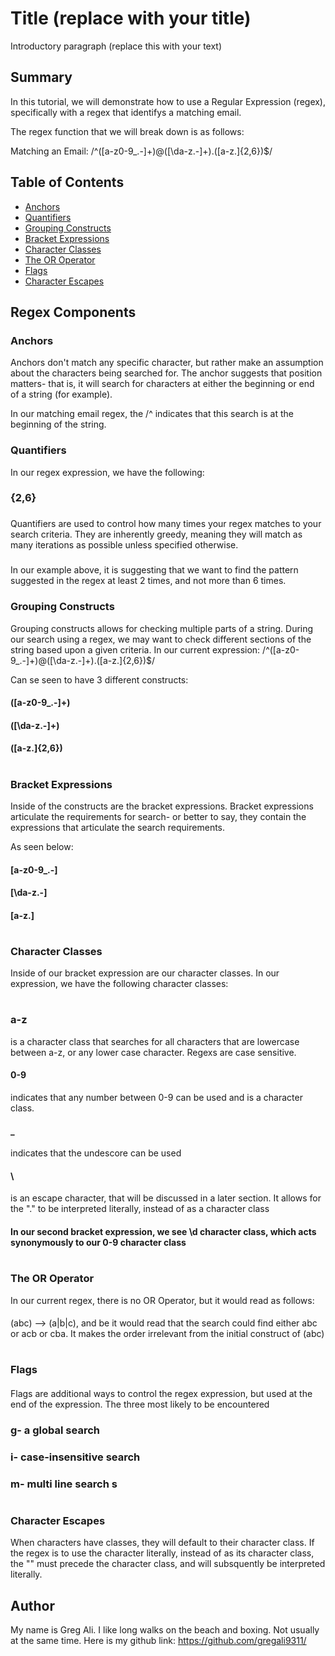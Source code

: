 # Title (replace with your title)

Introductory paragraph (replace this with your text)



## Summary

In this tutorial, we will demonstrate how to use a Regular Expression (regex), specifically with a regex that identifys a matching email. 

The regex function that we will break down is as follows:

Matching an Email: /^([a-z0-9_\.-]+)@([\da-z\.-]+)\.([a-z\.]{2,6})$/

## Table of Contents

- [Anchors](#anchors)
- [Quantifiers](#quantifiers)
- [Grouping Constructs](#grouping-constructs)
- [Bracket Expressions](#bracket-expressions)
- [Character Classes](#character-classes)
- [The OR Operator](#the-or-operator)
- [Flags](#flags)
- [Character Escapes](#character-escapes)

## Regex Components

### Anchors
Anchors don't match any specific character, but rather make an assumption about the characters being searched for. The anchor suggests that position matters- that is, it will search for characters at either the beginning or end of a string (for example).

In our matching email regex, the /^ indicates that this search is at the beginning of the string. 


### Quantifiers
In our regex expression, we have the following: 
### {2,6}
### 
Quantifiers are used to control how many times your regex matches to your search criteria. They are inherently greedy, meaning they will match as many iterations as possible unless specified otherwise. 
### 
In our example above, it is suggesting that we want to find the  pattern suggested in the regex at least 2 times, and not more than 6 times. 

### Grouping Constructs

Grouping constructs allows for checking multiple parts of a string. During our search using a regex, we may want to check different sections of the string based upon a given criteria. In our current expression: 
/^([a-z0-9_\.-]+)@([\da-z\.-]+)\.([a-z\.]{2,6})$/

Can se seen to have 3 different constructs:

#### ([a-z0-9_\.-]+)
#### ([\da-z\.-]+)
#### ([a-z\.]{2,6})

#
### Bracket Expressions
Inside of the constructs are the bracket expressions. Bracket expressions articulate the requirements for search- or better to say, they contain the expressions that articulate the search requirements. 

As seen below: 
#### [a-z0-9_\.-]
#### [\da-z\.-]
#### [a-z\.]
#

### Character Classes
Inside of our bracket expression are our character classes. In our expression, we have the following character classes:
#
### <b>a-z</b>
is a character class that searches for all characters that are lowercase between a-z, or any lower case character. Regexs are case sensitive. 
#### <b>0-9</b> 
indicates that any number between 0-9 can be used and is a character class.
#### _ 
indicates that the undescore can be used
#### \ 
is an escape character, that will be discussed in a later section. It allows for the "." to be interpreted literally, instead of as a character class

#### In our second bracket expression, we see <b>\d</b> character class, which acts synonymously to our 0-9 character class 

#
### The OR Operator
In our current regex, there is no OR Operator, but it would read as follows: 
#### 
(abc) --> (a|b|c), and be it would read that the search could find either abc or acb or cba. It makes the order irrelevant from the initial construct of (abc)
#
### Flags
#### 
Flags are additional ways to control the regex expression, but used at the end of the expression. The three most likely to be encountered 
### g- a global search
### i- case-insensitive search 
### m- multi line search s

#
### Character Escapes
When characters have classes, they will default to their character class. If the regex is to use the character literally, instead of as its character class, the "\" must precede the character class, and will subsquently be interpreted literally. 


## Author

My name is Greg Ali. I like long walks on the beach and boxing. Not usually at the same time. Here is my github link: 
https://github.com/gregali9311/
